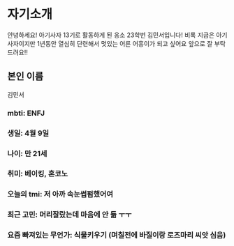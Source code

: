 # 자기소개
안녕하세요! 아기사자 13기로 활동하게 된 응소 23학번 김민서입니다! 비록 지금은 아기사자이지만 1년동안 열심히 단련해서 멋있는 어른 어흥이가 되고 싶어요 앞으로 잘 부탁드려요!! 

## 본인 이름
김민서

### mbti: ENFJ
### 생일: 4월 9일
### 나이: 만 21세
### 취미: 베이킹, 혼코노
### 오늘의 tmi: 저 아까 속눈썹펌했어여
### 최근 고민: 머리잘랐는데 마음에 안 듦 ㅜㅜ
### 요즘 빠져있는 무언가: 식물키우기 (며칠전에 바질이랑 로즈마리 씨앗 심음)